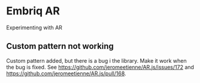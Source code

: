 # Embriq AR
Experimenting with AR

## Custom pattern not working
Custom pattern added, but there is a bug i the library. Make it work when the bug is fixed. See https://github.com/jeromeetienne/AR.js/issues/172 and https://github.com/jeromeetienne/AR.js/pull/168.
